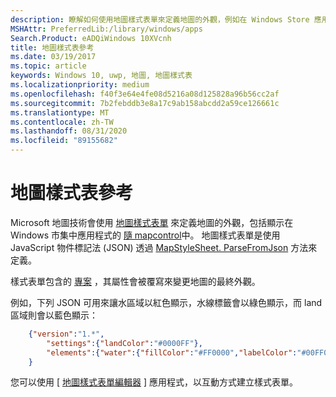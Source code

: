 ```yaml
---
description: 瞭解如何使用地圖樣式表單來定義地圖的外觀，例如在 Windows Store 應用程式的隨 mapcontrol 中顯示的地圖。
MSHAttr: PreferredLib:/library/windows/apps
Search.Product: eADQiWindows 10XVcnh
title: 地圖樣式表參考
ms.date: 03/19/2017
ms.topic: article
keywords: Windows 10, uwp, 地圖, 地圖樣式表
ms.localizationpriority: medium
ms.openlocfilehash: f40f3e64e4fe08d5216a08d125828a96b56cc2af
ms.sourcegitcommit: 7b2febddb3e8a17c9ab158abcdd2a59ce126661c
ms.translationtype: MT
ms.contentlocale: zh-TW
ms.lasthandoff: 08/31/2020
ms.locfileid: "89155682"
---
```

# <a name="map-style-sheet-reference"></a>地圖樣式表參考

Microsoft 地圖技術會使用 [地圖樣式表單](/BingMaps/styling/map-style-sheets) 來定義地圖的外觀，包括顯示在 Windows 市集中應用程式的 [隨 mapcontrol](/uwp/api/windows.ui.xaml.controls.maps.mapcontrol)中。  地圖樣式表單是使用 JavaScript 物件標記法 (JSON) 透過 [MapStyleSheet. ParseFromJson](/uwp/api/windows.ui.xaml.controls.maps.mapstylesheet.parsefromjson#Windows_UI_Xaml_Controls_Maps_MapStyleSheet_ParseFromJson_System_String_) 方法來定義。

樣式表單包含的 [專案](/BingMaps/styling/map-style-sheet-entries) ，其屬性會被覆寫來變更地圖的最終外觀。

例如，下列 JSON 可用來讓水區域以紅色顯示，水線標籤會以綠色顯示，而 land 區域則會以藍色顯示：

```json
    {"version":"1.*",
        "settings":{"landColor":"#0000FF"},
        "elements":{"water":{"fillColor":"#FF0000","labelColor":"#00FF00"}}
    }
```

您可以使用 [ [地圖樣式表單編輯器](https://www.microsoft.com/p/map-style-sheet-editor/9nbhtcjt72ft) ] 應用程式，以互動方式建立樣式表單。